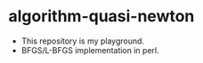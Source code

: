 # algorithm-quasi-newton

+ This repository is my playground.
+ BFGS/L-BFGS implementation in perl.


